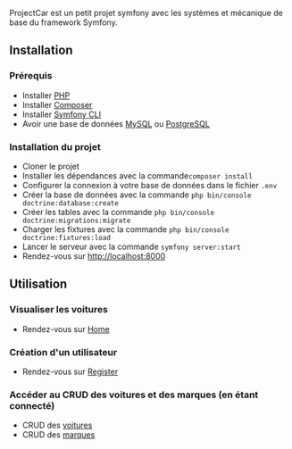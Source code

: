 ProjectCar est un petit projet symfony avec les systèmes et mécanique de base du framework Symfony.

## Installation

### Prérequis

- Installer [PHP](https://www.php.net/)
- Installer [Composer](https://getcomposer.org/)
- Installer [Symfony CLI](https://symfony.com/download)
- Avoir une base de données [MySQL](https://www.mysql.com/fr/) ou [PostgreSQL](https://www.postgresql.org/)

### Installation du projet

- Cloner le projet
- Installer les dépendances avec la commande`composer install`
- Configurer la connexion à votre base de données dans le fichier `.env`
- Créer la base de données avec la commande `php bin/console doctrine:database:create`
- Créer les tables avec la commande `php bin/console doctrine:migrations:migrate`
- Charger les fixtures avec la commande `php bin/console doctrine:fixtures:load`
- Lancer le serveur avec la commande `symfony server:start`
- Rendez-vous sur [http://localhost:8000](http://localhost:8000)

## Utilisation

### Visualiser les voitures
- Rendez-vous sur [Home](http://localhost:8000)

### Création d'un utilisateur
- Rendez-vous sur [Register](http://localhost:8000/register)

### Accéder au CRUD des voitures et des marques (en étant connecté)
- CRUD des [voitures](http://localhost:8000/car)
- CRUD des [marques](http://localhost:8000/brand)